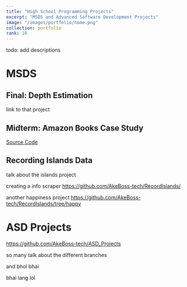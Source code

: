 ```yaml
---
title: "High School Programming Projects"
excerpt: "MSDS and Advanced Software Development Projects"
image: "/images/portfolio/home.png"
collection: portfolio
rank: 10
---
```

todo: add descriptions

# MSDS
## Final: Depth Estimation
link to that project

## Midterm: Amazon Books Case Study
[Source Code](https://github.com/AkeBoss-tech/math-stat-midterm)

## Recording Islands Data
talk about the islands project

creating a info scraper 
https://github.com/AkeBoss-tech/RecordIslands/

another happiness project
https://github.com/AkeBoss-tech/RecordIslands/tree/happy

# ASD Projects
https://github.com/AkeBoss-tech/ASD_Projects

so many talk about the different branches

and bhol bhai

bhai lang lol